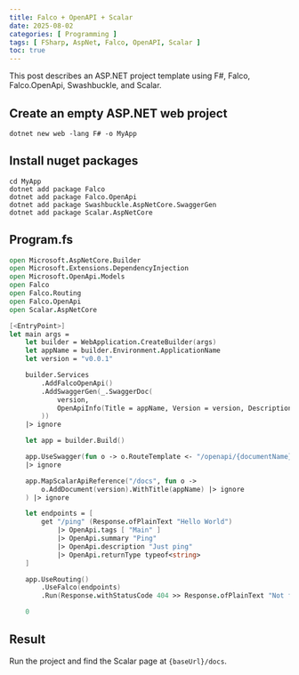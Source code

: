 ```yaml
---
title: Falco + OpenAPI + Scalar
date: 2025-08-02
categories: [ Programming ]
tags: [ FSharp, AspNet, Falco, OpenAPI, Scalar ]
toc: true
---
```


This post describes an ASP.NET project template using F#, Falco, Falco.OpenApi, Swashbuckle, and Scalar.

<!--more-->

## Create an empty ASP.NET web project

```shell
dotnet new web -lang F# -o MyApp
```

## Install nuget packages

```shell
cd MyApp
dotnet add package Falco
dotnet add package Falco.OpenApi
dotnet add package Swashbuckle.AspNetCore.SwaggerGen
dotnet add package Scalar.AspNetCore
```

## Program.fs

```fsharp
open Microsoft.AspNetCore.Builder
open Microsoft.Extensions.DependencyInjection
open Microsoft.OpenApi.Models
open Falco
open Falco.Routing
open Falco.OpenApi
open Scalar.AspNetCore

[<EntryPoint>]
let main args =
    let builder = WebApplication.CreateBuilder(args)
    let appName = builder.Environment.ApplicationName
    let version = "v0.0.1"

    builder.Services
        .AddFalcoOpenApi()
        .AddSwaggerGen(_.SwaggerDoc(
            version,
            OpenApiInfo(Title = appName, Version = version, Description = "description")
        ))
    |> ignore

    let app = builder.Build()

    app.UseSwagger(fun o -> o.RouteTemplate <- "/openapi/{documentName}.json")
    |> ignore

    app.MapScalarApiReference("/docs", fun o ->
        o.AddDocument(version).WithTitle(appName) |> ignore
    ) |> ignore

    let endpoints = [
        get "/ping" (Response.ofPlainText "Hello World")
            |> OpenApi.tags [ "Main" ]
            |> OpenApi.summary "Ping"
            |> OpenApi.description "Just ping"
            |> OpenApi.returnType typeof<string>
    ]

    app.UseRouting()
        .UseFalco(endpoints)
        .Run(Response.withStatusCode 404 >> Response.ofPlainText "Not found")

    0
```

## Result

Run the project and find the Scalar page at `{baseUrl}/docs`.
